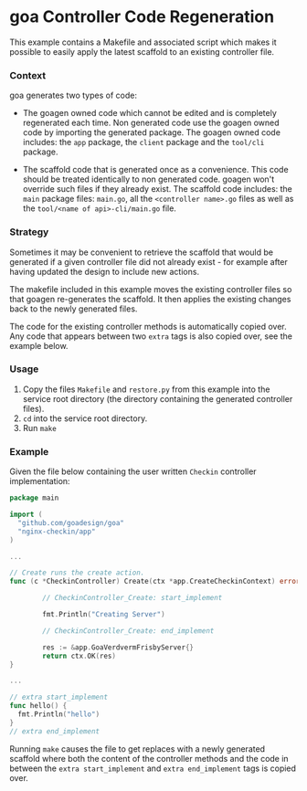 goa Controller Code Regeneration
================================

This example contains a Makefile and associated script which makes it possible to easily
apply the latest scaffold to an existing controller file.

### Context

goa generates two types of code:

* The goagen owned code which cannot be edited and is completely regenerated each time. Non
  generated code use the goagen owned code by importing the generated package.
  The goagen owned code includes: the `app` package, the `client` package and the `tool/cli`
  package.

* The scaffold code that is generated once as a convenience. This code should be treated
  identically to non generated code. goagen won't override such files if they already exist.
  The scaffold code includes: the `main` package files: `main.go`,  all the
  `<controller name>.go` files as well as the `tool/<name of api>-cli/main.go` file.

### Strategy

Sometimes it may be convenient to retrieve the scaffold that would be generated if a given
controller file did not already exist - for example after having updated the design to
include new actions.

The makefile included in this example moves the existing controller files so that goagen
re-generates the scaffold. It then applies the existing changes back to the newly generated
files.

The code for the existing controller methods is automatically copied over. Any code that
appears between two `extra` tags is also copied over, see the example below.

### Usage

1. Copy the files `Makefile` and `restore.py` from this example into the service root directory (the directory containing the generated controller files).
2. `cd` into the service root directory.
3. Run `make`

### Example

Given the file below containing the user written `Checkin` controller implementation:

```Go
package main

import (
  "github.com/goadesign/goa"
  "nginx-checkin/app"
)

...

// Create runs the create action.
func (c *CheckinController) Create(ctx *app.CreateCheckinContext) error {

        // CheckinController_Create: start_implement

        fmt.Println("Creating Server")

        // CheckinController_Create: end_implement

        res := &app.GoaVerdvermFrisbyServer{}
        return ctx.OK(res)
}

...

// extra start_implement
func hello() {
  fmt.Println("hello")
}
// extra end_implement
```

Running `make` causes the file to get replaces with a newly generated scaffold 
where both the content of the controller methods and the code in between the
`extra start_implement` and `extra end_implement` tags is copied over.
